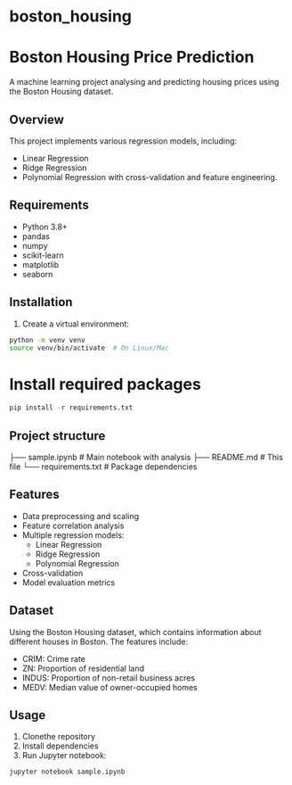 # boston_housing

# Boston Housing Price Prediction

A machine learning project analysing and predicting housing prices using the Boston Housing dataset.

## Overview

This project implements various regression models, including:

- Linear Regression
- Ridge Regression
- Polynomial Regression with cross-validation and feature engineering.

## Requirements

- Python 3.8+
- pandas
- numpy
- scikit-learn
- matplotlib
- seaborn

## Installation

1. Create a virtual environment:

```bash
python -m venv venv
source venv/bin/activate  # On Linux/Mac
```


# Install required packages
```python
pip install -r requirements.txt
```

## Project structure

├── sample.ipynb          # Main notebook with analysis
├── README.md            # This file
└── requirements.txt     # Package dependencies


## Features

* Data preprocessing and scaling
* Feature correlation analysis
* Multiple regression models:
  * Linear Regression
  * Ridge Regression
  * Polynomial Regression
* Cross-validation
* Model evaluation metrics

## Dataset

Using the Boston Housing dataset, which contains information about different houses in Boston. The features include:

* CRIM: Crime rate
* ZN: Proportion of residential land
* INDUS: Proportion of non-retail business acres
* MEDV: Median value of owner-occupied homes

## Usage

1. Clonethe  repository
2. Install dependencies
3. Run Jupyter notebook:

```python
jupyter notebook sample.ipynb
```
